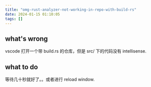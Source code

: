 ```yaml
---
title: "omg-rust-analyzer-not-working-in-repo-with-build-rs"
date: 2024-01-15 01:10:05
tags: []
---
```

## what's wrong

vscode 打开一个带 build.rs 的仓库，但是 src/ 下的代码没有 intellisense.

## what to do

等待几十秒就好了。。或者进行 reload window.

